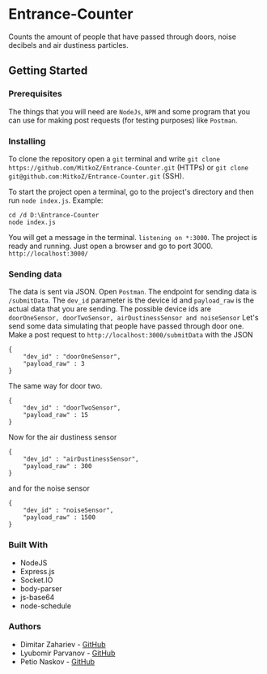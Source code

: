 # Entrance-Counter
Counts the amount of people that have passed through doors, noise decibels and air dustiness particles.
## Getting Started

### Prerequisites
The things that you will need are `NodeJs`, `NPM` and some program that you can use for making post requests (for testing purposes) like `Postman`.

### Installing
To clone the repository open a `git` terminal and write `git clone https://github.com/MitkoZ/Entrance-Counter.git` (HTTPs) or `git clone git@github.com:MitkoZ/Entrance-Counter.git` (SSH).

To start the project open a terminal, go to the project's directory and then run `node index.js`.
Example:
```
cd /d D:\Entrance-Counter 
node index.js
```
You will get a message in the terminal. ```listening on *:3000```. The project is ready and running. Just open a browser and go to port 3000. 
`http://localhost:3000/`

### Sending data
The data is sent via JSON.
Open `Postman`. The endpoint for sending data is `/submitData`.
The `dev_id` parameter is the device id and `payload_raw` is the actual data that you are sending.
The possible device ids are `doorOneSensor, doorTwoSensor, airDustinessSensor and noiseSensor`
Let's send some data simulating that people have passed through door one.
Make a post request to `http://localhost:3000/submitData` with the JSON

```
{
	"dev_id" : "doorOneSensor",
	"payload_raw" : 3
}
```

The same way for door two.

```
{
	"dev_id" : "doorTwoSensor",
	"payload_raw" : 15
}
```

Now for the air dustiness sensor

```
{
	"dev_id" : "airDustinessSensor",
	"payload_raw" : 300
}
```

and for the noise sensor

```
{
	"dev_id" : "noiseSensor",
	"payload_raw" : 1500
}
```

### Built With
* NodeJS
* Express.js
* Socket.IO
* body-parser
* js-base64
* node-schedule

### Authors
* Dimitar Zahariev - [GitHub](https://github.com/MitkoZ)
* Lyubomir Parvanov - [GitHub](https://github.com/liubomirwm)
* Petio Naskov - [GitHub](https://github.com/petiofiiito)
